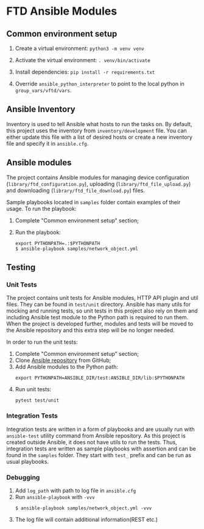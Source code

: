 # FTD Ansible Modules

## Common environment setup
1. Create a virtual environment:
`python3 -m venv venv`

1. Activate the virtual environment:
```. venv/bin/activate```

1. Install dependencies:
`pip install -r requirements.txt`

1. Override `ansible_python_interpreter` to point to the local python in `group_vars/vftd/vars`.

## Ansible Inventory
Inventory is used to tell Ansible what hosts to run the tasks on. By default, this project uses the inventory from `inventory/development` file. You can either update this file with a list of desired hosts or create a new inventory file and specify it in `ansible.cfg`.

## Ansible modules

The project contains Ansible modules for managing device configuration (`library/ftd_configuration.py`), uploading (`library/ftd_file_upload.py`) and downloading (`library/ftd_file_download.py`) files.  

Sample playbooks located in `samples` folder contain examples of their usage. To run the playbook:
 
1. Complete "Common environment setup" section;

1. Run the playbook:
    ```
    export PYTHONPATH=.:$PYTHONPATH
    $ ansible-playbook samples/network_object.yml
    ```

## Testing

### Unit Tests

The project contains unit tests for Ansible modules, HTTP API plugin and util files. They can be found in `test/unit` directory. Ansible has many utils for mocking and running tests, so unit tests
in this project also rely on them and including Ansible test module to the Python path is required to run them. When the project is
developed further, modules and tests will be moved to the Ansible repository and this extra step will be no longer needed.

In order to run the unit tests: 

1. Complete "Common environment setup" section;
1. Clone [Ansible repository](https://github.com/ansible/ansible) from GitHub;
1. Add Ansible modules to the Python path:
    ```
    export PYTHONPATH=ANSIBLE_DIR/test:ANSIBLE_DIR/lib:$PYTHONPATH
    ```
1. Run unit tests:
    ```
    pytest test/unit
    ```
    
### Integration Tests

Integration tests are written in a form of playbooks and are usually run with `ansible-test` utility command from Ansible repository. As this project is created outside Ansible, it 
does not have utils to run the tests. Thus, integration tests are written as sample playbooks with assertion and can be found in the `samples` folder. They start with `test_` prefix and can be 
run as usual playbooks.

### Debugging

1. Add `log_path` with path to log file in `ansible.cfg`
2. Run `ansible-playbook` with `-vvv`
    ```
    $ ansible-playbook samples/network_object.yml -vvv
    ```
3. The log file will contain additional information(REST etc.)